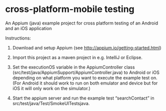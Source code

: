 # cross-platform-mobile testing
An Appium (java) example project for cross platform testing of an Android and an iOS application

Instructions:

1. Download and setup Appium (see http://appium.io/getting-started.html)

2. Import this project as a maven project in e.g. IntelliJ or Eclipse.

3. Set the executionOS variable in the AppiumController class (src/test/java/AppiumSupport/AppiumController.java) to Android or iOS depending on what platform you want to execute the example test on. (For Android it should work to run on both emulator and device but for iOS it will only work on the simulator.)

4. Start the appium server and run the example test “searchContact” in src/test/java/Test/SmokeUITestsjava.
